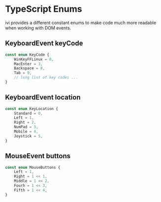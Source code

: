 # TypeScript Enums

ivi provides a different constant enums to make code much more readable when working with DOM events.

## KeyboardEvent keyCode

```ts
const enum KeyCode {
    WinKeyFFLinux = 0,
    MacEnter = 3,
    Backspace = 8,
    Tab = 9,
    // long list of key codes ...
}
```

## KeyboardEvent location

```ts
const enum KeyLocation {
    Standard = 0,
    Left = 1,
    Right = 2,
    NumPad = 3,
    Mobile = 4,
    Joystick = 5,
}
```

## MouseEvent buttons

```ts
const enum MouseButtons {
    Left = 1,
    Right = 1 << 1,
    Middle = 1 << 2,
    Fourh = 1 << 3,
    Fifth = 1 << 4,
}
```